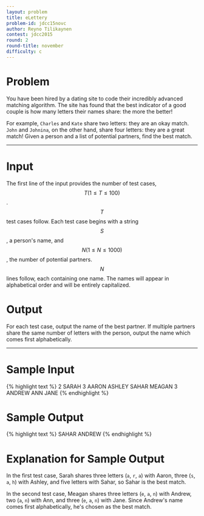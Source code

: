 ```yaml
---
layout: problem
title: eLettery
problem-id: jdcc15novc
author: Reyno Tilikaynen
contest: jdcc2015
round: 2
round-title: november
difficulty: c
---
```


# Problem
You have been hired by a dating site to code their incredibly advanced matching algorithm. The site has found that the best indicator of a good couple is how many letters their names share: the more the better!

For example, ``Charles`` and ``Kate`` share two letters: they are an okay match. ``John`` and ``Johnina``, on the other hand, share four letters: they are a great match! Given a person and a list of potential partners, find the best match.

---

# Input
The first line of the input provides the number of test cases, $$T (1 \leq T \leq 100)$$. $$T$$ test cases follow. Each test case begins with a string $$S$$, a person's name, and $$N (1 \leq N \leq 1000)$$, the number of potential partners. $$N$$ lines follow, each containing one name. The names will appear in alphabetical order and will be entirely capitalized.

# Output
For each test case, output the name of the best partner. If multiple partners share the same number of letters with the person, output the name which comes first alphabetically.

---

# Sample Input
{% highlight text %}
2
SARAH 3
AARON
ASHLEY
SAHAR
MEAGAN 3
ANDREW
ANN
JANE
{% endhighlight %}

# Sample Output
{% highlight text %}
SAHAR
ANDREW
{% endhighlight %}

# Explanation for Sample Output
In the first test case, Sarah shares three letters (``a``, ``r``, ``a``) with Aaron, three (``s``, ``a``, ``h``) with Ashley, and five letters with Sahar, so Sahar is the best match.

In the second test case, Meagan shares three letters (``e``, ``a``, ``n``) with Andrew, two (``a``, ``n``) with Ann, and three (``e``, ``a``, ``n``) with Jane. Since Andrew's name comes first alphabetically, he's chosen as the best match.
